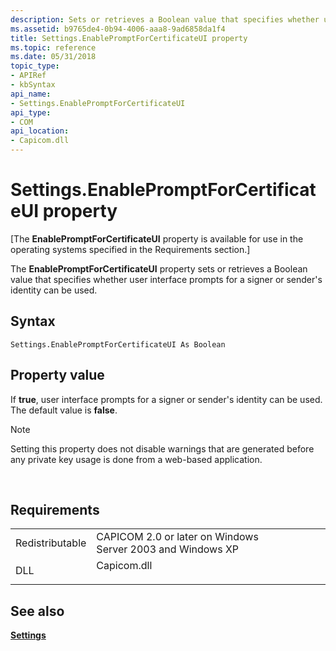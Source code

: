 ```yaml
---
description: Sets or retrieves a Boolean value that specifies whether user interface prompts for a signer or sender's identity can be used.
ms.assetid: b9765de4-0b94-4006-aaa8-9ad6858da1f4
title: Settings.EnablePromptForCertificateUI property
ms.topic: reference
ms.date: 05/31/2018
topic_type: 
- APIRef
- kbSyntax
api_name: 
- Settings.EnablePromptForCertificateUI
api_type: 
- COM
api_location: 
- Capicom.dll
---
```


# Settings.EnablePromptForCertificateUI property

\[The **EnablePromptForCertificateUI** property is available for use in the operating systems specified in the Requirements section.\]

The **EnablePromptForCertificateUI** property sets or retrieves a Boolean value that specifies whether user interface prompts for a signer or sender's identity can be used.

## Syntax


```VB
Settings.EnablePromptForCertificateUI As Boolean
```



## Property value

If **true**, user interface prompts for a signer or sender's identity can be used. The default value is **false**.

> [!Note]  
> Setting this property does not disable warnings that are generated before any private key usage is done from a web-based application.

 

## Requirements



|                            |                                                                                        |
|----------------------------|----------------------------------------------------------------------------------------|
| Redistributable<br/> | CAPICOM 2.0 or later on Windows Server 2003 and Windows XP<br/>                  |
| DLL<br/>             | <dl> <dt>Capicom.dll</dt> </dl> |



## See also

<dl> <dt>

[**Settings**](settings.md)
</dt> </dl>

 

 




